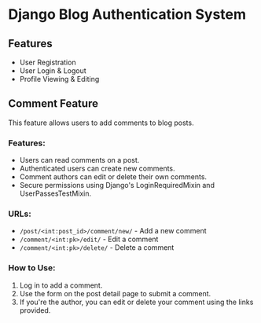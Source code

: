 # Django Blog Authentication System

## Features
- User Registration
- User Login & Logout
- Profile Viewing & Editing

## Comment Feature
This feature allows users to add comments to blog posts.

### Features:
- Users can read comments on a post.
- Authenticated users can create new comments.
- Comment authors can edit or delete their own comments.
- Secure permissions using Django's LoginRequiredMixin and UserPassesTestMixin.

### URLs:
- `/post/<int:post_id>/comment/new/` - Add a new comment
- `/comment/<int:pk>/edit/` - Edit a comment
- `/comment/<int:pk>/delete/` - Delete a comment

### How to Use:
1. Log in to add a comment.
2. Use the form on the post detail page to submit a comment.
3. If you're the author, you can edit or delete your comment using the links provided.

